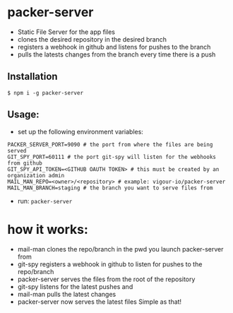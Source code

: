 # packer-server

- Static File Server for the app files
- clones the desired repository in the desired branch
- registers a webhook in github and listens for pushes to the branch
- pulls the latests changes from the branch every time there is a push

## Installation
`$ npm i -g packer-server`

## Usage:
- set up the following environment variables:
```
PACKER_SERVER_PORT=9090 # the port from where the files are being served
GIT_SPY_PORT=60111 # the port git-spy will listen for the webhooks from github
GIT_SPY_API_TOKEN=<GITHUB OAUTH TOKEN> # this must be created by an organization admin
MAIL_MAN_REPO=<owner>/<repository> # example: vigour-io/packer-server 
MAIL_MAN_BRANCH=staging # the branch you want to serve files from
```
- run: 
`packer-server`

# how it works:
- mail-man clones the repo/branch in the pwd you launch packer-server from
- git-spy registers a webhook in github to listen for pushes to the repo/branch
- packer-server serves the files from the root of the repository
- git-spy listens for the latest pushes and
- mail-man pulls the latest changes
- packer-server now serves the latest files
Simple as that!

